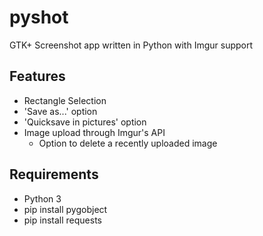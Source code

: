 # pyshot
GTK+ Screenshot app written in Python with Imgur support

## Features
 * Rectangle Selection
 * 'Save as...' option
 * 'Quicksave in pictures' option
 * Image upload through Imgur's API
   * Option to delete a recently uploaded image

## Requirements
 * Python 3
 * pip install pygobject
 * pip install requests
